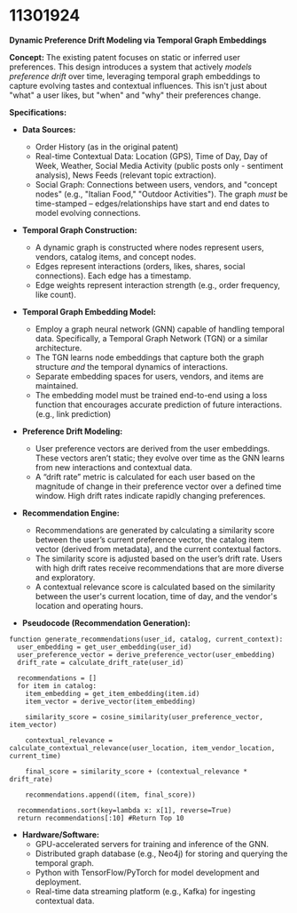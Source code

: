 # 11301924

**Dynamic Preference Drift Modeling via Temporal Graph Embeddings**

**Concept:** The existing patent focuses on static or inferred user preferences. This design introduces a system that actively *models preference drift* over time, leveraging temporal graph embeddings to capture evolving tastes and contextual influences. This isn't just about "what" a user likes, but "when" and "why" their preferences change.

**Specifications:**

*   **Data Sources:**
    *   Order History (as in the original patent)
    *   Real-time Contextual Data: Location (GPS), Time of Day, Day of Week, Weather, Social Media Activity (public posts only - sentiment analysis), News Feeds (relevant topic extraction).
    *   Social Graph: Connections between users, vendors, and "concept nodes" (e.g., "Italian Food," "Outdoor Activities").  The graph *must* be time-stamped – edges/relationships have start and end dates to model evolving connections.

*   **Temporal Graph Construction:**
    *   A dynamic graph is constructed where nodes represent users, vendors, catalog items, and concept nodes.
    *   Edges represent interactions (orders, likes, shares, social connections).  Each edge has a timestamp.
    *   Edge weights represent interaction strength (e.g., order frequency, like count).

*   **Temporal Graph Embedding Model:**
    *   Employ a graph neural network (GNN) capable of handling temporal data.  Specifically, a Temporal Graph Network (TGN) or a similar architecture.
    *   The TGN learns node embeddings that capture both the graph structure *and* the temporal dynamics of interactions.
    *   Separate embedding spaces for users, vendors, and items are maintained.
    *   The embedding model must be trained end-to-end using a loss function that encourages accurate prediction of future interactions. (e.g., link prediction)

*   **Preference Drift Modeling:**
    *   User preference vectors are derived from the user embeddings. These vectors aren’t static; they evolve over time as the GNN learns from new interactions and contextual data.
    *   A “drift rate” metric is calculated for each user based on the magnitude of change in their preference vector over a defined time window.  High drift rates indicate rapidly changing preferences.

*   **Recommendation Engine:**
    *   Recommendations are generated by calculating a similarity score between the user’s current preference vector, the catalog item vector (derived from metadata), and the current contextual factors.
    *   The similarity score is adjusted based on the user’s drift rate.  Users with high drift rates receive recommendations that are more diverse and exploratory.
    *   A contextual relevance score is calculated based on the similarity between the user's current location, time of day, and the vendor's location and operating hours.

*   **Pseudocode (Recommendation Generation):**

```
function generate_recommendations(user_id, catalog, current_context):
  user_embedding = get_user_embedding(user_id)
  user_preference_vector = derive_preference_vector(user_embedding)
  drift_rate = calculate_drift_rate(user_id)

  recommendations = []
  for item in catalog:
    item_embedding = get_item_embedding(item.id)
    item_vector = derive_vector(item_embedding)

    similarity_score = cosine_similarity(user_preference_vector, item_vector)

    contextual_relevance = calculate_contextual_relevance(user_location, item_vendor_location, current_time)

    final_score = similarity_score + (contextual_relevance * drift_rate)

    recommendations.append((item, final_score))

  recommendations.sort(key=lambda x: x[1], reverse=True)
  return recommendations[:10] #Return Top 10
```

*   **Hardware/Software:**
    *   GPU-accelerated servers for training and inference of the GNN.
    *   Distributed graph database (e.g., Neo4j) for storing and querying the temporal graph.
    *   Python with TensorFlow/PyTorch for model development and deployment.
    *   Real-time data streaming platform (e.g., Kafka) for ingesting contextual data.